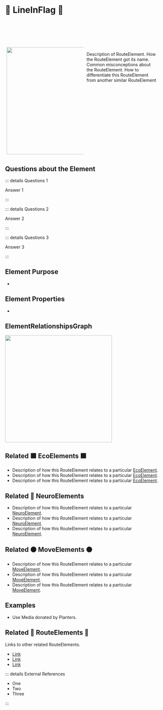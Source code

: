 # 🔺 <route>LineInFlag</route> 🔺


<div style="display: flex; width: %100; margin-top: 100px;">
    <div style="margin: 5px; width: 50%">
        <img height="350" width="350" src="/Route/RouteImage.png"/>
    </div>
    <div style="margin: 5px; width: 50%">
        <p >Description of RouteElement. How the RouteElement got its name. Common misconceptions about the RouteElement. How to differentiate this RouteElement from another similar RouteElement</p>
    </div>
</div>

## Questions about the Element

::: details Questions 1

Answer 1

:::

::: details Questions 2

Answer 2

:::

::: details Questions 3

Answer 3

:::

## Element Purpose

- 

## Element Properties

- 

## ElementRelationshipsGraph



<img height="350" width="350" src="/DirectedGraph_UndirectedGraph.png"/>

## Related 🟩<eco> EcoElements </eco>🟩
- Description of how this RouteElement relates to a particular [EcoElement](/reference/Eco/EcoOverview).
- Description of how this RouteElement relates to a particular [EcoElement](/reference/Eco/EcoOverview).
- Description of how this RouteElement relates to a particular [EcoElement](/reference/Eco/EcoOverview).
## Related 💜 <neuro>NeuroElements</neuro>
- Description of how this RouteElement relates to a particular [<neuro>NeuroElement</neuro>](/reference/Neuro/NeuroOverview).
- Description of how this RouteElement relates to a particular [<neuro>NeuroElement</neuro>](/reference/Neuro/NeuroOverview).
- Description of how this RouteElement relates to a particular [<neuro>NeuroElement</neuro>](/reference/Neuro/NeuroOverview).

## Related 🟠<move> MoveElements </move>🟠
- Description of how this RouteElement relates to a particular [<move>MoveElement</move>](/reference/Move/MoveOverview).
- Description of how this RouteElement relates to a particular [<move>MoveElement</move>](/reference/Move/MoveOverview).
- Description of how this RouteElement relates to a particular [<move>MoveElement</move>](/reference/Move/MoveOverview).

## Examples

- Use Media donated by Planters. 

## Related 🔺 <route>RouteElements </route>🔺

Links to other related RouteElements. 

- [Link]()
- [Link]()
- [Link]()

::: details External References

- One
- Two
- Three

:::

